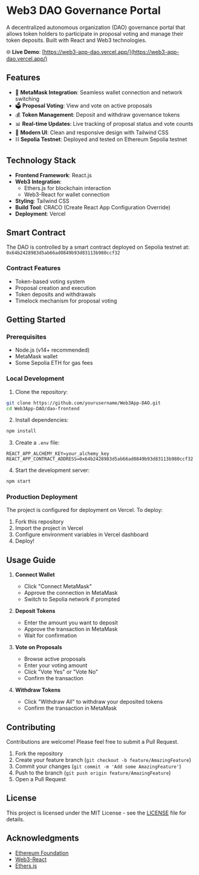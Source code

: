 # Web3 DAO Governance Portal

A decentralized autonomous organization (DAO) governance portal that allows token holders to participate in proposal voting and manage their token deposits. Built with React and Web3 technologies.

🌐 **Live Demo**: [https://web3-app-dao.vercel.app/](https://web3-app-dao.vercel.app/)

## Features

- 🦊 **MetaMask Integration**: Seamless wallet connection and network switching
- 🗳️ **Proposal Voting**: View and vote on active proposals
- 💰 **Token Management**: Deposit and withdraw governance tokens
- 📊 **Real-time Updates**: Live tracking of proposal status and vote counts
- 🎨 **Modern UI**: Clean and responsive design with Tailwind CSS
- ⛓️ **Sepolia Testnet**: Deployed and tested on Ethereum Sepolia testnet

## Technology Stack

- **Frontend Framework**: React.js
- **Web3 Integration**: 
  - Ethers.js for blockchain interaction
  - Web3-React for wallet connection
- **Styling**: Tailwind CSS
- **Build Tool**: CRACO (Create React App Configuration Override)
- **Deployment**: Vercel

## Smart Contract

The DAO is controlled by a smart contract deployed on Sepolia testnet at:
`0x64b2428983d5ab66ad0849b93d83113b980ccf32`

### Contract Features
- Token-based voting system
- Proposal creation and execution
- Token deposits and withdrawals
- Timelock mechanism for proposal voting

## Getting Started

### Prerequisites
- Node.js (v14+ recommended)
- MetaMask wallet
- Some Sepolia ETH for gas fees

### Local Development

1. Clone the repository:
```bash
git clone https://github.com/yourusername/Web3App-DAO.git
cd Web3App-DAO/dao-frontend
```

2. Install dependencies:
```bash
npm install
```

3. Create a `.env` file:
```env
REACT_APP_ALCHEMY_KEY=your_alchemy_key
REACT_APP_CONTRACT_ADDRESS=0x64b2428983d5ab66ad0849b93d83113b980ccf32
```

4. Start the development server:
```bash
npm start
```

### Production Deployment

The project is configured for deployment on Vercel. To deploy:

1. Fork this repository
2. Import the project in Vercel
3. Configure environment variables in Vercel dashboard
4. Deploy!

## Usage Guide

1. **Connect Wallet**
   - Click "Connect MetaMask"
   - Approve the connection in MetaMask
   - Switch to Sepolia network if prompted

2. **Deposit Tokens**
   - Enter the amount you want to deposit
   - Approve the transaction in MetaMask
   - Wait for confirmation

3. **Vote on Proposals**
   - Browse active proposals
   - Enter your voting amount
   - Click "Vote Yes" or "Vote No"
   - Confirm the transaction

4. **Withdraw Tokens**
   - Click "Withdraw All" to withdraw your deposited tokens
   - Confirm the transaction in MetaMask

## Contributing

Contributions are welcome! Please feel free to submit a Pull Request.

1. Fork the repository
2. Create your feature branch (`git checkout -b feature/AmazingFeature`)
3. Commit your changes (`git commit -m 'Add some AmazingFeature'`)
4. Push to the branch (`git push origin feature/AmazingFeature`)
5. Open a Pull Request

## License

This project is licensed under the MIT License - see the [LICENSE](LICENSE) file for details.

## Acknowledgments

- [Ethereum Foundation](https://ethereum.org/)
- [Web3-React](https://github.com/NoahZinsmeister/web3-react)
- [Ethers.js](https://docs.ethers.io/)